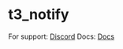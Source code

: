 # t3_notify

For support: [Discord](https://discord.gg/yZv3F6Bhd6)
Docs: [Docs](https://t3scripts.gitbook.io/t3scripts)
